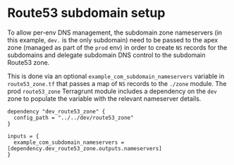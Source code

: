 # Route53 subdomain setup

To allow per-env DNS management, the subdomain zone nameservers (in this example, `dev.` is the only subdomain) need to
be passed to the apex zone (managed as part of the `prod` env) in order to create `NS` records for the subdomains and 
delegate subdomain DNS control to the subdomain Route53 zone.

This is done via an optional `example_com_subdomain_nameservers` variable in `route53_zone.tf` that passes a map of `NS`
records to the `./zone` module. The prod `route53_zone` Terragrunt module includes a dependency on the `dev` zone to
populate the variable with the relevant nameserver details.

```hcl
dependency "dev_route53_zone" {
  config_path = "../../dev/route53_zone"
}

inputs = {
  example_com_subdomain_nameservers = [dependency.dev_route53_zone.outputs.nameservers]
}
```
